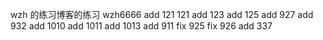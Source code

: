 wzh 的练习博客的练习
wzh6666
add 121 121
add 123 
add 125
add 927
add 932
add 1010
add 1011
add 1013
add 911
fix 925
fix 926
add 337